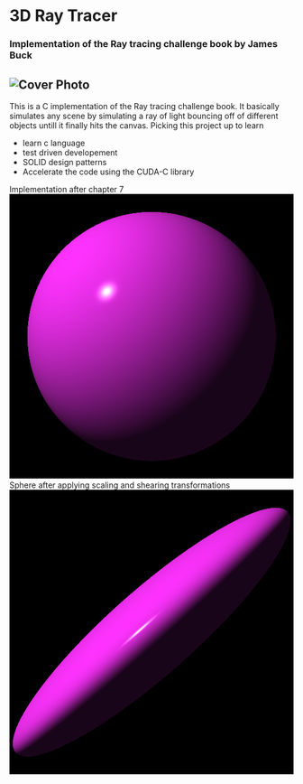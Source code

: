 # 3D Ray Tracer 
### Implementation of the Ray tracing challenge book by James Buck
![Cover Photo](https://imgs.search.brave.com/X5xKM4UJfU2XEjybw6VG3Lg4q5a3dRdysd4tHjwmbhI/rs:fit:860:0:0/g:ce/aHR0cHM6Ly9sZWFy/bmluZy5vcmVpbGx5/LmNvbS9saWJyYXJ5/L2NvdmVyLzk3ODE2/ODA1MDY3NzgvMjUw/dy8)
---- 

This is a C implementation of the Ray tracing challenge book. It basically simulates any scene by simulating a ray of light bouncing off of different objects untill it finally hits the canvas. 
Picking this project up to learn 
- learn c language
- test driven developement
- SOLID design patterns
- Accelerate the code using the CUDA-C library

Implementation after chapter 7
![Sphere](ray_tracer/pngs/sphere.png)
Sphere after applying scaling and shearing transformations
![Transformed Sphere](ray_tracer/pngs/sphere_transformed.png)
